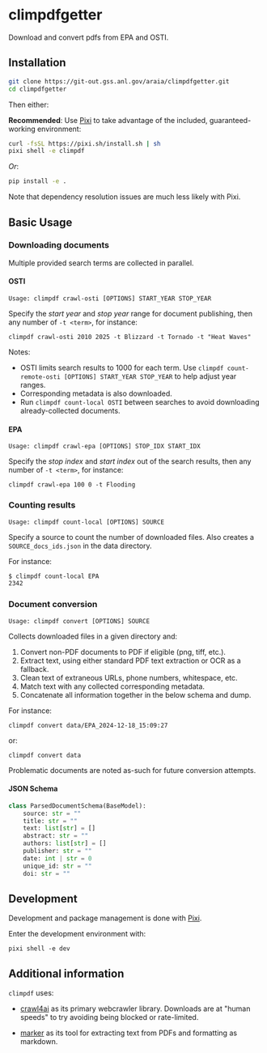 # climpdfgetter

Download and convert pdfs from EPA and OSTI.

## Installation

```bash
git clone https://git-out.gss.anl.gov/araia/climpdfgetter.git
cd climpdfgetter
```

Then either:

**Recommended**: Use [Pixi](https://pixi.sh/latest/) to take advantage of the included, guaranteed-working environment:

```bash
curl -fsSL https://pixi.sh/install.sh | sh
pixi shell -e climpdf
```

*Or*:

```bash
pip install -e .
```

Note that dependency resolution issues are much less likely with Pixi.

## Basic Usage

### Downloading documents

Multiple provided search terms are collected in parallel.

#### OSTI

```Usage: climpdf crawl-osti [OPTIONS] START_YEAR STOP_YEAR```

Specify the *start year* and *stop year* range for document publishing, then
any number of `-t <term>`, for instance:

```climpdf crawl-osti 2010 2025 -t Blizzard -t Tornado -t "Heat Waves"```

Notes:
- OSTI limits search results to 1000 for each term.
Use ```climpdf count-remote-osti [OPTIONS] START_YEAR STOP_YEAR``` to help adjust year ranges.
- Corresponding metadata is also downloaded.
- Run ```climpdf count-local OSTI``` between searches to avoid downloading already-collected documents.

#### EPA

```Usage: climpdf crawl-epa [OPTIONS] STOP_IDX START_IDX```

Specify the *stop index* and *start index* out of the search results, then any
number of `-t <term>`, for instance:

```climpdf crawl-epa 100 0 -t Flooding```


### Counting results

```Usage: climpdf count-local [OPTIONS] SOURCE```

Specify a source to count the number of downloaded files.
Also creates a ```SOURCE_docs_ids.json``` in the data directory.

For instance:

````bash
$ climpdf count-local EPA
2342
````

### Document conversion

```Usage: climpdf convert [OPTIONS] SOURCE```

Collects downloaded files in a given directory and:
  1. Convert non-PDF documents to PDF if eligible (png, tiff, etc.).
  2. Extract text, using either standard PDF text extraction or OCR as a fallback.
  3. Clean text of extraneous URLs, phone numbers, whitespace, etc.
  4. Match text with any collected corresponding metadata.
  5. Concatenate all information together in the below schema and dump.

For instance:

```climpdf convert data/EPA_2024-12-18_15:09:27```

or:

```climpdf convert data```

Problematic documents are noted as-such for future conversion attempts.

#### JSON Schema

```python
class ParsedDocumentSchema(BaseModel):
    source: str = ""
    title: str = ""
    text: list[str] = []
    abstract: str = ""
    authors: list[str] = []
    publisher: str = ""
    date: int | str = 0
    unique_id: str = ""
    doi: str = ""
```

## Development

Development and package management is done with [Pixi](https://pixi.sh/latest/).

Enter the development environment with:

```pixi shell -e dev```

## Additional information

``climpdf`` uses:

- [crawl4ai](https://crawl4ai.com/mkdocs/) as its primary webcrawler
library. Downloads are at "human speeds" to try avoiding being blocked
or rate-limited.

- [marker](https://github.com/datalab-to/marker) as its tool for extracting text from PDFs and formatting as markdown.
